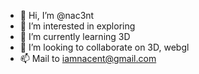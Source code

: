 - 👋 Hi, I’m @nac3nt
- 👀 I’m interested in exploring
- 🌱 I’m currently learning 3D
- 💞️ I’m looking to collaborate on 3D, webgl
- 📫 Mail to iamnacent@gmail.com

<!---
nac3nt/nac3nt is a ✨ special ✨ repository because its `README.md` (this file) appears on your GitHub profile.
You can click the Preview link to take a look at your changes.
--->

